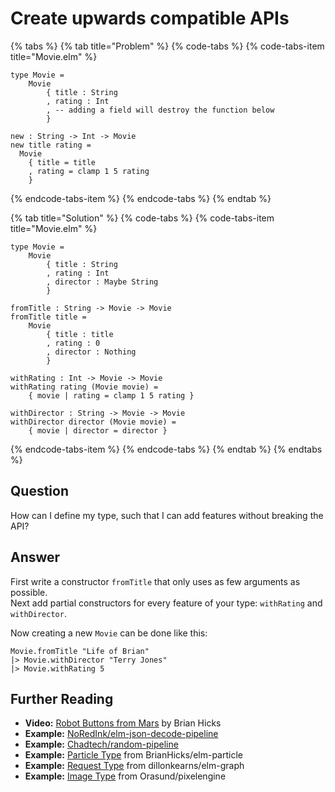 # Create upwards compatible APIs

{% tabs %}
{% tab title="Problem" %}
{% code-tabs %}
{% code-tabs-item title="Movie.elm" %}
```text
type Movie =
    Movie 
        { title : String
        , rating : Int
        , -- adding a field will destroy the function below
        }

new : String -> Int -> Movie
new title rating =
  Movie
    { title = title
    , rating = clamp 1 5 rating
    }
```
{% endcode-tabs-item %}
{% endcode-tabs %}
{% endtab %}

{% tab title="Solution" %}
{% code-tabs %}
{% code-tabs-item title="Movie.elm" %}
```text
type Movie =
    Movie 
        { title : String
        , rating : Int
        , director : Maybe String
        }

fromTitle : String -> Movie -> Movie
fromTitle title =
    Movie 
        { title : title
        , rating : 0
        , director : Nothing
        }

withRating : Int -> Movie -> Movie
withRating rating (Movie movie) =
    { movie | rating = clamp 1 5 rating }

withDirector : String -> Movie -> Movie
withDirector director (Movie movie) =
    { movie | director = director }
```
{% endcode-tabs-item %}
{% endcode-tabs %}
{% endtab %}
{% endtabs %}

## Question

How can I define my type, such that I can add features without breaking the API?

## Answer

First write a constructor `fromTitle` that only uses as few arguments as possible.  
Next add partial constructors for every feature of your type: `withRating`  and `withDirector`.

Now creating a new `Movie` can be done like this:

```text
Movie.fromTitle "Life of Brian"
|> Movie.withDirector "Terry Jones"
|> Movie.withRating 5
```

## Further Reading

* **Video:** [Robot Buttons from Mars](https://www.youtube.com/watch?v=PDyWP-0H4Zo) by Brian Hicks
* **Example:** [NoRedInk/elm-json-decode-pipeline](https://package.elm-lang.org/packages/NoRedInk/elm-json-decode-pipeline/latest/)
* **Example:** [Chadtech/random-pipeline](https://package.elm-lang.org/packages/Chadtech/random-pipeline/latest/)
* **Example:** [Particle Type](https://package.elm-lang.org/packages/BrianHicks/elm-particle/latest/Particle#Particle) from BrianHicks/elm-particle
* **Example:** [Request Type](https://package.elm-lang.org/packages/dillonkearns/elm-graphql/latest/Graphql-Http#withHeader) from dillonkearns/elm-graph
* **Example:** [Image Type](https://package.elm-lang.org/packages/Orasund/pixelengine/latest/PixelEngine-Image#Image) from Orasund/pixelengine

